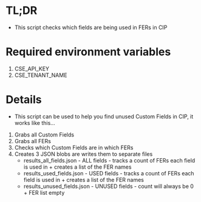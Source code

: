 # TL;DR
- This script checks which fields are being used in FERs in CIP

# Required environment variables
1. CSE_API_KEY
2. CSE_TENANT_NAME

# Details 
* This script can be used to help you find unused Custom Fields in CIP, it works like this...
1. Grabs all Custom Fields
2. Grabs all FERs
3. Checks which Custom Fields are in which FERs
4. Creates 3 JSON blobs are writes them to separate files
    - results_all_fields.json - ALL fields - tracks a count of FERs each field is used in + creates a list of the FER names
    - results_used_fields.json - USED fields -  tracks a count of FERs each field is used in + creates a list of the FER names
    - results_unused_fields.json - UNUSED fields - count will always be 0 + FER list empty